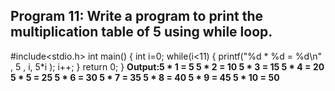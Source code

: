 ## Program 11: Write a program to print the multiplication table of 5 using while loop. ##
 #include<stdio.h>
int main()
{
    int i=0;
    while(i<11)
    {
        printf("%d * %d = %d\n" , 5 , i, 5*i );
        i++;
    }
    return 0;
}
**Output:5 * 1 = 5
5 * 2 = 10
5 * 3 = 15
5 * 4 = 20
5 * 5 = 25
5 * 6 = 30
5 * 7 = 35
5 * 8 = 40
5 * 9 = 45
5 * 10 = 50**
